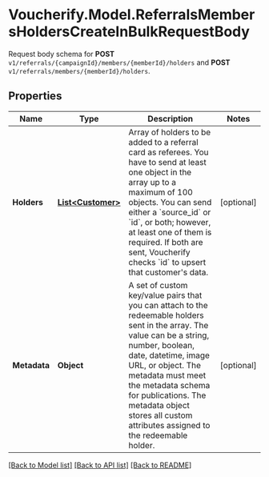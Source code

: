 # Voucherify.Model.ReferralsMembersHoldersCreateInBulkRequestBody
Request body schema for **POST** `v1/referrals/{campaignId}/members/{memberId}/holders` and **POST** `v1/referrals/members/{memberId}/holders`.

## Properties

Name | Type | Description | Notes
------------ | ------------- | ------------- | -------------
**Holders** | [**List&lt;Customer&gt;**](Customer.md) | Array of holders to be added to a referral card as referees. You have to send at least one object in the array up to a maximum of 100 objects. You can send either a &#x60;source_id&#x60; or &#x60;id&#x60;, or both; however, at least one of them is required. If both are sent, Voucherify checks &#x60;id&#x60; to upsert that customer&#39;s data. | [optional] 
**Metadata** | **Object** | A set of custom key/value pairs that you can attach to the redeemable holders sent in the array. The value can be a string, number, boolean, date, datetime, image URL, or object. The metadata must meet the metadata schema for publications. The metadata object stores all custom attributes assigned to the redeemable holder. | [optional] 

[[Back to Model list]](../../README.md#documentation-for-models) [[Back to API list]](../../README.md#documentation-for-api-endpoints) [[Back to README]](../../README.md)

